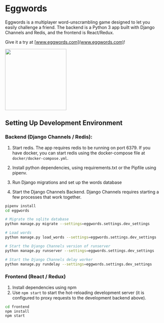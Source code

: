 # Eggwords

Eggwords is a multiplayer word-unscrambling game designed to let you easily challenge a friend. The backend is a Python 3 app built with Django Channels and Redis, and the frontend is React/Redux. 

Give it a try at [www.eggwords.com](www.eggwords.com)!

<img src="screenshots/demo.gif" height=200px />

## Setting Up Development Environment

### Backend (Django Channels / Redis):

1. Start redis. The app requires redis to be running on port 6379. If you have docker, you can start redis using the docker-compose file at `docker/docker-compose.yml`.

2. Install python dependencies, using requirements.txt or the Pipfile using pipenv.

3. Run Django migrations and set up the words database

3. Start the Django Channels Backend. Django Channels requires starting a few processes that work together.

```bash
pipenv install
cd eggwords

# Migrate the sqlite database
python manage.py migrate --settings=eggwords.settings.dev_settings

# Load words
python manage.py load_words --settings=eggwords.settings.dev_settings

# Start the Django Channels version of runserver
python manage.py runserver --settings=eggwords.settings.dev_settings

# Start the Django Channels delay worker
python manage.py rundelay --settings=eggwords.settings.dev_settings

```  

### Frontend (React / Redux)

1. Install dependencies using npm
2. Use `npm start` to start the hot-reloading development server (it is configured to proxy requests to the development backend above).

```bash
cd frontend
npm install
npm start
```